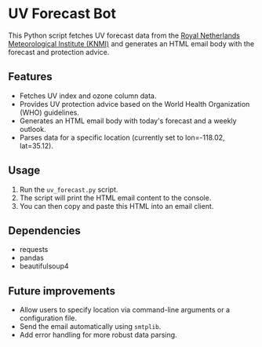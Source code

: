 # UV Forecast Bot

This Python script fetches UV forecast data from the [Royal Netherlands Meteorological Institute (KNMI)](https://www.temis.nl/uvradiation/nrt/uvindex.php?lon=-118.02&lat=35.12) and generates an HTML email body with the forecast and protection advice.

## Features

*   Fetches UV index and ozone column data.
*   Provides UV protection advice based on the World Health Organization (WHO) guidelines.
*   Generates an HTML email body with today's forecast and a weekly outlook.
*   Parses data for a specific location (currently set to lon=-118.02, lat=35.12).

## Usage

1.  Run the `uv_forecast.py` script.
2.  The script will print the HTML email content to the console.
3.  You can then copy and paste this HTML into an email client.

## Dependencies

*   requests
*   pandas
*   beautifulsoup4

## Future improvements

*   Allow users to specify location via command-line arguments or a configuration file.
*   Send the email automatically using `smtplib`.
*   Add error handling for more robust data parsing. 